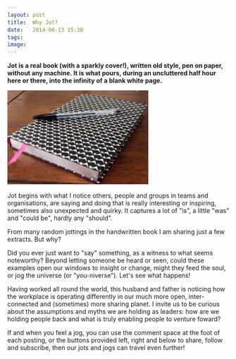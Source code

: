 ```yaml
---
layout: post
title:  Why Jot?
date:   2014-08-13 15:30
tags: 
image: 
---
```


**Jot is a real book (with a sparkly cover!), written old style, pen on paper, without any machine. It is what pours, during an uncluttered half hour here or there, into the infinity of a blank white page.** 

![](/libb/images/jot_photo2.jpg)

Jot begins with what I notice others, people and groups in teams and organisations, are saying and doing that is really interesting or inspiring, sometimes also unexpected and quirky. It captures a lot of "is", a little "was" and "could be", hardly any "should". 

From many random jottings in the handwritten book I am sharing just a few extracts. But why? 

Did you ever just want to "say" something, as a witness to what seems noteworthy? Beyond letting someone be heard or seen, could these examples open our windows to insight or change, might they feed the soul, or jog the universe (or "you-niverse"). Let's see what happens! 

Having worked all round the world, this husband and father is noticing how the workplace is operating differently in our much more open, inter-connected and (sometimes) more sharing planet. I invite us to be curious about the assumptions and myths we are holding as leaders: how are we holding people back and what is truly enabling people to venture foward?

If and when you feel a jog, you can use the comment space at the foot of each posting, or the buttons provided left, right and below to share, follow and subscribe, then our jots and jogs can travel even further!
